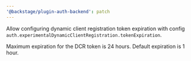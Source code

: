 ```yaml
---
'@backstage/plugin-auth-backend': patch
---
```


Allow configuring dynamic client registration token expiration with config `auth.experimentalDynamicClientRegistration.tokenExpiration`.

Maximum expiration for the DCR token is 24 hours. Default expiration is 1 hour.
